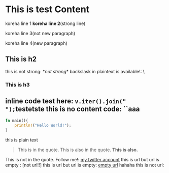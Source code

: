 # This is test Content
koreha line 1
**koreha line 2**(strong line)

koreha line 3(not new paragraph)


koreha line 4(new paragraph)

## This is h2
this is not strong: \**not strong**
backslask in plaintext is available!: \\

### This is h3
inline code test here: `v.iter().join(" ");`testetste
this is no content code: ``aaa
---
```rust
fn main(){
    println!("Hello World!");
}
```
this is plain text

> This is in the quote.
This is also in the quote.
> **This is also.**

This is not in the quote.
Follow me!: [my twitter account](https://x.com/ardririy)
this is url but url is empty : [not url!!]
this is url but url is empty: [empty url]() hahaha
this is not url: [](https://x.com/ardririy)
